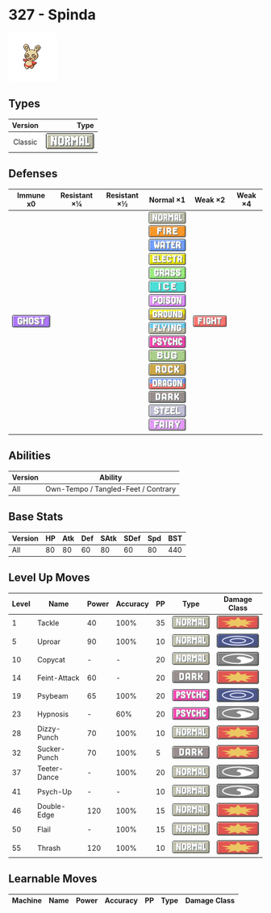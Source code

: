 # 327 - Spinda

![spinda](../img/pokemon/327.png)

## Types

| Version | Type                               |
| :-----: | ---------------------------------: |
| Classic | ![normal](../img/types/normal.png) |

## Defenses

| Immune x0                        | Resistant ×¼ | Resistant ×½ | Normal ×1                                                                                                                                                                                                                                                                                                                                                                                                                                                                                                                                                                                                         | Weak ×2                                | Weak ×4 |
| -------------------------------- | ------------ | ------------ | ----------------------------------------------------------------------------------------------------------------------------------------------------------------------------------------------------------------------------------------------------------------------------------------------------------------------------------------------------------------------------------------------------------------------------------------------------------------------------------------------------------------------------------------------------------------------------------------------------------------- | -------------------------------------- | ------- |
| ![ghost](../img/types/ghost.png) |              |              | ![normal](../img/types/normal.png)<br/>![fire](../img/types/fire.png)<br/>![water](../img/types/water.png)<br/>![electric](../img/types/electric.png)<br/>![grass](../img/types/grass.png)<br/>![ice](../img/types/ice.png)<br/>![poison](../img/types/poison.png)<br/>![ground](../img/types/ground.png)<br/>![flying](../img/types/flying.png)<br/>![psychic](../img/types/psychic.png)<br/>![bug](../img/types/bug.png)<br/>![rock](../img/types/rock.png)<br/>![dragon](../img/types/dragon.png)<br/>![dark](../img/types/dark.png)<br/>![steel](../img/types/steel.png)<br/>![fairy](../img/types/fairy.png) | ![fighting](../img/types/fighting.png) |         |

## Abilities

| Version | Ability                             |
| ------- | ----------------------------------- |
| All     | Own-Tempo / Tangled-Feet / Contrary |

## Base Stats

| Version | HP | Atk | Def | SAtk | SDef | Spd | BST |
| ------- | -- | --- | --- | ---- | ---- | --- | --- |
| All     | 80 | 80  | 60  | 80   | 60   | 80  | 440 |

## Level Up Moves

| Level | Name         | Power | Accuracy | PP | Type                                 | Damage Class                           |
| ----- | ------------ | ----- | -------- | -- | ------------------------------------ | -------------------------------------- |
| 1     | Tackle       | 40    | 100%     | 35 | ![normal](../img/types/normal.png)   | ![physical](../img/types/physical.png) |
| 5     | Uproar       | 90    | 100%     | 10 | ![normal](../img/types/normal.png)   | ![special](../img/types/special.png)   |
| 10    | Copycat      | -     | -        | 20 | ![normal](../img/types/normal.png)   | ![status](../img/types/status.png)     |
| 14    | Feint-Attack | 60    | -        | 20 | ![dark](../img/types/dark.png)       | ![physical](../img/types/physical.png) |
| 19    | Psybeam      | 65    | 100%     | 20 | ![psychic](../img/types/psychic.png) | ![special](../img/types/special.png)   |
| 23    | Hypnosis     | -     | 60%      | 20 | ![psychic](../img/types/psychic.png) | ![status](../img/types/status.png)     |
| 28    | Dizzy-Punch  | 70    | 100%     | 10 | ![normal](../img/types/normal.png)   | ![physical](../img/types/physical.png) |
| 32    | Sucker-Punch | 70    | 100%     | 5  | ![dark](../img/types/dark.png)       | ![physical](../img/types/physical.png) |
| 37    | Teeter-Dance | -     | 100%     | 20 | ![normal](../img/types/normal.png)   | ![status](../img/types/status.png)     |
| 41    | Psych-Up     | -     | -        | 10 | ![normal](../img/types/normal.png)   | ![status](../img/types/status.png)     |
| 46    | Double-Edge  | 120   | 100%     | 15 | ![normal](../img/types/normal.png)   | ![physical](../img/types/physical.png) |
| 50    | Flail        | -     | 100%     | 15 | ![normal](../img/types/normal.png)   | ![physical](../img/types/physical.png) |
| 55    | Thrash       | 120   | 100%     | 10 | ![normal](../img/types/normal.png)   | ![physical](../img/types/physical.png) |

## Learnable Moves

| Machine | Name | Power | Accuracy | PP | Type | Damage Class |
| ------- | ---- | ----- | -------- | -- | ---- | ------------ |
